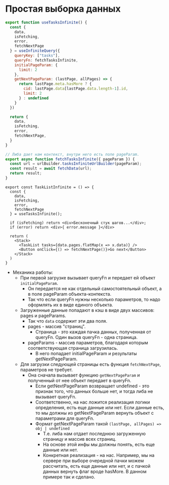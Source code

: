 # Простая выборка данных

```javascript
export function useTasksInfinite() {
  const { 
    data,
    isFetching,
    error,
    fetchNextPage
  } = useInfiniteQuery({
    queryKey: ["tasks"],
    queryFn: fetchTasksInfinite,
    initialPageParam: { 
      limit: 2
    },
    getNextPageParam: (lastPage, allPages) => {
      return lastPage.meta.hasMore ? {
        cid: lastPage.data[lastPage.data.length-1].id,
        limit: 2
      } : undefined
    }
  })

  return {
    data,
    isFetching,
    error,
    fetchNextPage,
  }
}
```

```javascript
// Либа дает нам контекст, внутри него есть поле pageParam.
export async function fetchTasksInfinite({ pageParam }) {
  const url = urlBuilder.tasksInfiniteUrlBuilder(pageParam);
  const result = await fetchData(url);
  return result;
}
```

```react
export const TaskListInfinite = () => {
  const { 
    data,
    isFetching,
    error,
    fetchNextPage
  } = useTasksInfinite();

  if (isFetching) return <div>Бесконечный стук шагов...</div>;
  if (error) return <div>{ error.message }</div>

  return (
    <Stack>
      <TaskList tasks={data.pages.flatMap(x => x.data)} />
      <Button onClick={() => fetchNextPage()}>Go next</Button>
    </Stack>
  )
}
```

* Механика работы:
  * При первой загрузке вызывает queryFn и передает ей объект `initialPageParam`.
    * Он передается не как отдельный самостоятельный объект, а в поле pageParam объекта-контекста.
    * Так что если queryFn нужны несколько параметров, то надо оформлять их в виде единого объекта.
  * Загруженные данные попадают в кэш в виде двух массивов: pages и pageParams.
    * Так что `data` содержит эти два поля.
    * pages - массив "страниц".
      * Страница - это каждая пачка данных, полученная от queryFn. Один вызов queryFn - одна страница.
    * pageParams - массив параметров, благодаря которым соответствующая страница загрузилась.
      * В него попадает initialPageParam и результаты getNextPageParam.
  * Для загрузки следующей страницы есть функция `fetchNextPage`, параметров не требует.
    * Она сначала вызывает функцию `getNextPageParam` и полученный от нее объект передает в queryFn.
      * Если getNextPageParam возвращает undefined - это признак того, что данных больше нет, и тогда либа не вызывает queryFn.
      * Соответственно, на нас ложится реализация логики определения, есть еще данные или нет. Если данные есть, то мы должны из getNextPageParam вернуть объект с параметрами для queryFn.
      * Формат getNextPageParam такой `(lastPage, allPages) => obj | undefined`
        * Т.е. либа нам отдает последнюю загруженную страницу и массив всех страниц.
        * На основе этой инфы мы должны понять, есть еще данные или нет.
        * Конкретная реализация - на нас. Например, мы на сервере при выборе очередной пачки можем рассчитать, есть еще данные или нет, и с пачкой данных вернуть флаг вроде hasMore. В данном примере так и сделано.